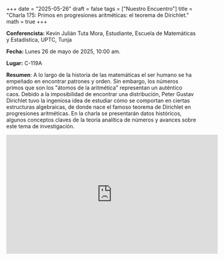 +++
date  = "2025-05-26"
draft = false
tags  = ["Nuestro Encuentro"]
title = "Charla 175: Primos en progresiones aritméticas: el teorema de Dirichlet."
math  = true
+++

**Conferencista:** Kevin Julián Tuta Mora, Estudiante, Escuela de Matemáticas y Estadística, UPTC, Tunja

**Fecha:** Lunes 26 de mayo de 2025, 10:00 am.

**Lugar:** C-119A

**Resumen**: A lo largo de la historia de las matemáticas el ser humano se ha empeñado en encontrar patrones y orden. Sin embargo, los números primos que son los "átomos de la aritmética" representan un auténtico caos. Debido a la imposibilidad de encontrar una distribución, Peter Gustav Dirichlet tuvo la ingeniosa idea de estudiar cómo se comportan en ciertas estructuras algebraicas, de donde nace el famoso teorema de Dirichlet en progresiones aritméticas. En la charla se presentarán datos históricos, algunos conceptos claves de la teoría analítica de números y avances sobre este tema de investigación.


<iframe width="560" height="315" src="https://www.youtube.com/watch?v=uO6YCLz-jS4" title="YouTube video player" frameborder="0" allow="accelerometer; autoplay; clipboard-write; encrypted-media; gyroscope; picture-in-picture; web-share" allowfullscreen></iframe>

